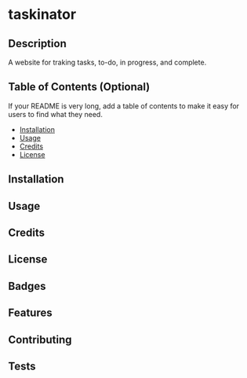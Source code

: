 # taskinator

## Description 
A website for traking tasks, to-do, in progress, and complete.



## Table of Contents (Optional)

If your README is very long, add a table of contents to make it easy for users to find what they need.

* [Installation](#installation)
* [Usage](#usage)
* [Credits](#credits)
* [License](#license)


## Installation




## Usage 




## Credits




## License



## Badges



## Features


## Contributing


## Tests

